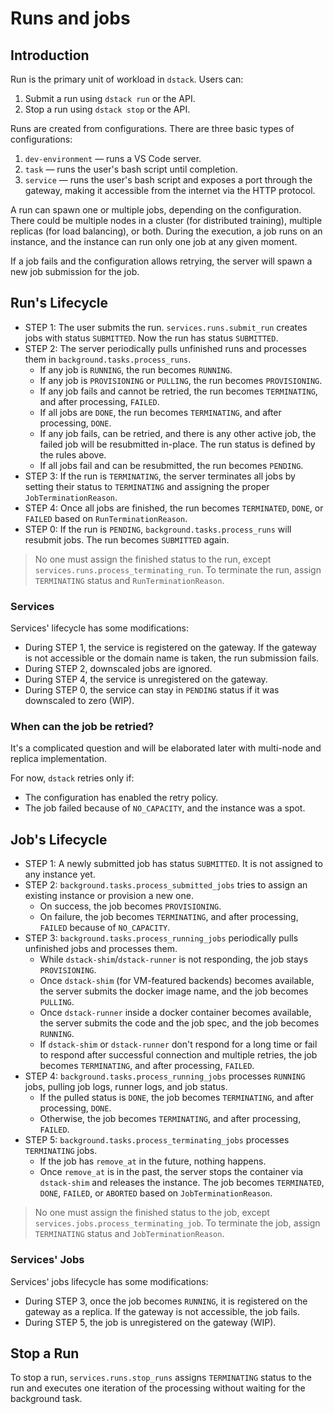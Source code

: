 # Runs and jobs

## Introduction

Run is the primary unit of workload in `dstack`. Users can:
1. Submit a run using `dstack run` or the API.
2. Stop a run using `dstack stop` or the API.

Runs are created from configurations. There are three basic types of configurations:
1. `dev-environment` — runs a VS Code server.
2. `task` — runs the user's bash script until completion.
3. `service` — runs the user's bash script and exposes a port through the gateway, making it accessible from the internet via the HTTP protocol.

A run can spawn one or multiple jobs, depending on the configuration. There could be multiple nodes in a cluster (for distributed training), multiple replicas (for load balancing), or both. During the execution, a job runs on an instance, and the instance can run only one job at any given moment.

If a job fails and the configuration allows retrying, the server will spawn a new job submission for the job.

## Run's Lifecycle

- STEP 1: The user submits the run. `services.runs.submit_run` creates jobs with status `SUBMITTED`. Now the run has status `SUBMITTED`.
- STEP 2: The server periodically pulls unfinished runs and processes them in `background.tasks.process_runs`.
	- If any job is `RUNNING`, the run becomes `RUNNING`.
	- If any job is `PROVISIONING` or `PULLING`, the run becomes `PROVISIONING`.
	- If any job fails and cannot be retried, the run becomes `TERMINATING`, and after processing, `FAILED`.
	- If all jobs are `DONE`, the run becomes `TERMINATING`, and after processing, `DONE`.
	- If any job fails, can be retried, and there is any other active job, the failed job will be resubmitted in-place. The run status is defined by the rules above.
	- If all jobs fail and can be resubmitted, the run becomes `PENDING`.
- STEP 3: If the run is `TERMINATING`, the server terminates all jobs by setting their status to `TERMINATING` and assigning the proper `JobTerminationReason`.
- STEP 4: Once all jobs are finished, the run becomes `TERMINATED`, `DONE`, or `FAILED` based on `RunTerminationReason`.
- STEP 0: If the run is `PENDING`, `background.tasks.process_runs` will resubmit jobs. The run becomes `SUBMITTED` again.

> No one must assign the finished status to the run, except `services.runs.process_terminating_run`. To terminate the run, assign `TERMINATING` status and `RunTerminationReason`.

### Services
Services' lifecycle has some modifications:
- During STEP 1, the service is registered on the gateway. If the gateway is not accessible or the domain name is taken, the run submission fails.
- During STEP 2, downscaled jobs are ignored.
- During STEP 4, the service is unregistered on the gateway.
- During STEP 0, the service can stay in `PENDING` status if it was downscaled to zero (WIP).

### When can the job be retried?
It's a complicated question and will be elaborated later with multi-node and replica implementation.

For now, `dstack` retries only if:
- The configuration has enabled the retry policy.
- The job failed because of `NO_CAPACITY`, and the instance was a spot.

## Job's Lifecycle

- STEP 1: A newly submitted job has status `SUBMITTED`. It is not assigned to any instance yet.
- STEP 2: `background.tasks.process_submitted_jobs` tries to assign an existing instance or provision a new one.
	- On success, the job becomes `PROVISIONING`.
	- On failure, the job becomes `TERMINATING`, and after processing, `FAILED` because of `NO_CAPACITY`.
- STEP 3: `background.tasks.process_running_jobs` periodically pulls unfinished jobs and processes them.
	- While `dstack-shim`/`dstack-runner` is not responding, the job stays `PROVISIONING`.
	- Once `dstack-shim` (for VM-featured backends) becomes available, the server submits the docker image name, and the job becomes `PULLING`.
	- Once `dstack-runner` inside a docker container becomes available, the server submits the code and the job spec, and the job becomes `RUNNING`.
	- If `dstack-shim` or `dstack-runner` don't respond for a long time or fail to respond after successful connection and multiple retries, the job becomes `TERMINATING`, and after processing, `FAILED`.
- STEP 4: `background.tasks.process_running_jobs` processes `RUNNING` jobs, pulling job logs, runner logs, and job status.
	- If the pulled status is `DONE`, the job becomes `TERMINATING`, and after processing, `DONE`.
	- Otherwise, the job becomes `TERMINATING`, and after processing, `FAILED`.
- STEP 5: `background.tasks.process_terminating_jobs` processes `TERMINATING` jobs.
	- If the job has `remove_at` in the future, nothing happens.
	- Once `remove_at` is in the past, the server stops the container via `dstack-shim` and releases the instance. The job becomes `TERMINATED`, `DONE`, `FAILED`, or `ABORTED` based on `JobTerminationReason`.

> No one must assign the finished status to the job, except `services.jobs.process_terminating_job`. To terminate the job, assign `TERMINATING` status and `JobTerminationReason`.

### Services' Jobs
Services' jobs lifecycle has some modifications:
- During STEP 3, once the job becomes `RUNNING`, it is registered on the gateway as a replica. If the gateway is not accessible, the job fails.
- During STEP 5, the job is unregistered on the gateway (WIP).

## Stop a Run
To stop a run, `services.runs.stop_runs` assigns `TERMINATING` status to the run and executes one iteration of the processing without waiting for the background task.

